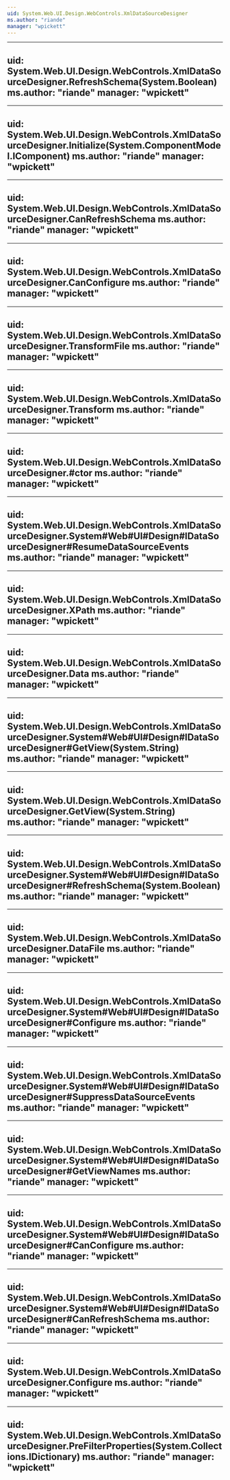 ```yaml
---
uid: System.Web.UI.Design.WebControls.XmlDataSourceDesigner
ms.author: "riande"
manager: "wpickett"
---
```


---
uid: System.Web.UI.Design.WebControls.XmlDataSourceDesigner.RefreshSchema(System.Boolean)
ms.author: "riande"
manager: "wpickett"
---

---
uid: System.Web.UI.Design.WebControls.XmlDataSourceDesigner.Initialize(System.ComponentModel.IComponent)
ms.author: "riande"
manager: "wpickett"
---

---
uid: System.Web.UI.Design.WebControls.XmlDataSourceDesigner.CanRefreshSchema
ms.author: "riande"
manager: "wpickett"
---

---
uid: System.Web.UI.Design.WebControls.XmlDataSourceDesigner.CanConfigure
ms.author: "riande"
manager: "wpickett"
---

---
uid: System.Web.UI.Design.WebControls.XmlDataSourceDesigner.TransformFile
ms.author: "riande"
manager: "wpickett"
---

---
uid: System.Web.UI.Design.WebControls.XmlDataSourceDesigner.Transform
ms.author: "riande"
manager: "wpickett"
---

---
uid: System.Web.UI.Design.WebControls.XmlDataSourceDesigner.#ctor
ms.author: "riande"
manager: "wpickett"
---

---
uid: System.Web.UI.Design.WebControls.XmlDataSourceDesigner.System#Web#UI#Design#IDataSourceDesigner#ResumeDataSourceEvents
ms.author: "riande"
manager: "wpickett"
---

---
uid: System.Web.UI.Design.WebControls.XmlDataSourceDesigner.XPath
ms.author: "riande"
manager: "wpickett"
---

---
uid: System.Web.UI.Design.WebControls.XmlDataSourceDesigner.Data
ms.author: "riande"
manager: "wpickett"
---

---
uid: System.Web.UI.Design.WebControls.XmlDataSourceDesigner.System#Web#UI#Design#IDataSourceDesigner#GetView(System.String)
ms.author: "riande"
manager: "wpickett"
---

---
uid: System.Web.UI.Design.WebControls.XmlDataSourceDesigner.GetView(System.String)
ms.author: "riande"
manager: "wpickett"
---

---
uid: System.Web.UI.Design.WebControls.XmlDataSourceDesigner.System#Web#UI#Design#IDataSourceDesigner#RefreshSchema(System.Boolean)
ms.author: "riande"
manager: "wpickett"
---

---
uid: System.Web.UI.Design.WebControls.XmlDataSourceDesigner.DataFile
ms.author: "riande"
manager: "wpickett"
---

---
uid: System.Web.UI.Design.WebControls.XmlDataSourceDesigner.System#Web#UI#Design#IDataSourceDesigner#Configure
ms.author: "riande"
manager: "wpickett"
---

---
uid: System.Web.UI.Design.WebControls.XmlDataSourceDesigner.System#Web#UI#Design#IDataSourceDesigner#SuppressDataSourceEvents
ms.author: "riande"
manager: "wpickett"
---

---
uid: System.Web.UI.Design.WebControls.XmlDataSourceDesigner.System#Web#UI#Design#IDataSourceDesigner#GetViewNames
ms.author: "riande"
manager: "wpickett"
---

---
uid: System.Web.UI.Design.WebControls.XmlDataSourceDesigner.System#Web#UI#Design#IDataSourceDesigner#CanConfigure
ms.author: "riande"
manager: "wpickett"
---

---
uid: System.Web.UI.Design.WebControls.XmlDataSourceDesigner.System#Web#UI#Design#IDataSourceDesigner#CanRefreshSchema
ms.author: "riande"
manager: "wpickett"
---

---
uid: System.Web.UI.Design.WebControls.XmlDataSourceDesigner.Configure
ms.author: "riande"
manager: "wpickett"
---

---
uid: System.Web.UI.Design.WebControls.XmlDataSourceDesigner.PreFilterProperties(System.Collections.IDictionary)
ms.author: "riande"
manager: "wpickett"
---
